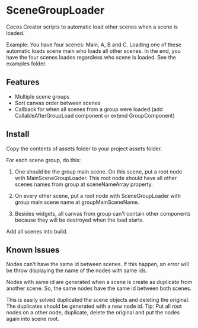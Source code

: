 # SceneGroupLoader

Cocos Creator scripts to automatic load other scenes when a scene is loaded. 

Example: You have four scenes: Main, A, B and C. Loading one of these automatic loads scene main who loads all other scenes. In the end, you have the four scenes loades regardless who scene is loaded. See the examples folder.

## Features

- Multiple scene groups
- Sort canvas order between scenes
- Callback for when all scenes from a group were loaded (add CallableAfterGroupLoad component or extend GroupComponent)

## Install

Copy the contents of assets folder to your project assets folder.

For each scene group, do this:

1. One should be the group main scene. On this scene, put a root node with MainSceneGroupLoader. This root node should have all other scenes names from group at sceneNameArray property.  

2. On every other scene, put a root node with SceneGroupLoader with group main scene name at groupMainSceneName.

3. Besides widgets, all canvas from group can't contain other components because they will be destroyed when the load starts.

Add all scenes into build.

## Known Issues

Nodes can't have the same id between scenes. If this happen, an error will be throw displaying the name of the nodes with same ids.

Nodes with same id are generated when a scene is create as duplicate from another scene. So, the same nodes have the same id between both scenes.

This is easily solved duplicated the scene objects and deleting the original. The duplicates should be generated with a new node id. Tip: Put all root nodes on a other node, duplicate, delete the original and put the nodes again into scene root.